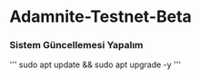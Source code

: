 # Adamnite-Testnet-Beta


### Sistem Güncellemesi Yapalım

'''
sudo apt update && sudo apt upgrade -y
'''
